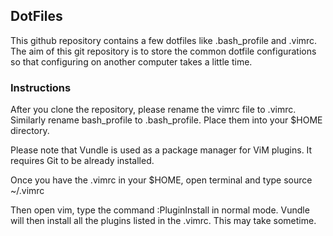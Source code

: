 ## DotFiles 

This github repository contains a few dotfiles like .bash_profile and .vimrc.
The aim of this git repository is to store the common dotfile configurations so that configuring on another computer takes a little time.

### Instructions

After you clone the repository, please rename the vimrc file to .vimrc.
Similarly rename bash_profile to .bash_profile.
Place them into your $HOME directory.

Please note that Vundle is used as a package manager for ViM plugins.
It requires Git to be already installed.

Once you have the .vimrc in your $HOME, open terminal and type source ~/.vimrc

Then open vim, type the command :PluginInstall in normal mode.
Vundle will then install all the plugins listed in the .vimrc.
This may take sometime.


